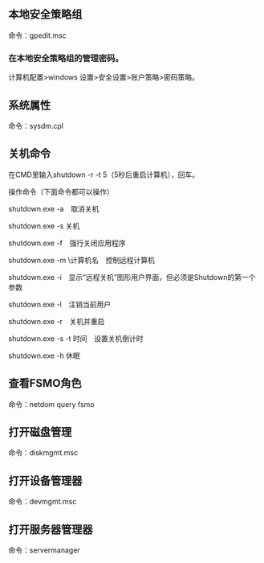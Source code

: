 ## 本地安全策略组

命令：gpedit.msc

### 在本地安全策略组的管理密码。

计算机配置>windows 设置>安全设置>账户策略>密码策略。

## 系统属性

命令：sysdm.cpl

## 关机命令

在CMD里输入shutdown -r -t 5（5秒后重启计算机），回车。

操作命令（下面命令都可以操作）

shutdown.exe -a　取消关机

shutdown.exe -s 关机

shutdown.exe -f　强行关闭应用程序

shutdown.exe -m \\计算机名　控制远程计算机

shutdown.exe -i　显示“远程关机”图形用户界面，但必须是Shutdown的第一个参数 

shutdown.exe -l　注销当前用户

shutdown.exe -r　关机并重启

shutdown.exe -s -t 时间　设置关机倒计时

shutdown.exe -h 休眠

## 查看FSMO角色

命令：netdom query fsmo

## 打开磁盘管理

命令：diskmgmt.msc

## 打开设备管理器

命令：devmgmt.msc

## 打开服务器管理器

命令：servermanager